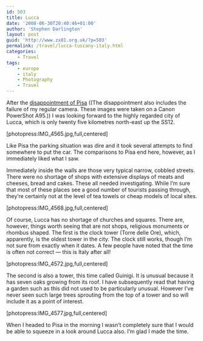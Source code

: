```yaml
---
id: 503
title: Lucca
date: '2008-06-30T20:40:46+01:00'
author: 'Stephen Darlington'
layout: post
guid: 'http://www.zx81.org.uk/?p=503'
permalink: /travel/lucca-tuscany-italy.html
categories:
    - Travel
tags:
    - europe
    - italy
    - Photography
    - Travel
---
```


After the [disappointment of Pisa](http://www.zx81.org.uk/travel/pisa-tuscany-italy.html) ((The disappointment also includes the failure of my regular camera. These images were taken on a Canon PowerShot A95.)) I was looking forward to the highly regarded city of Lucca, which is only twenty five kilometres north-east up the SS12.

\[photopress:IMG\_4565.jpg,full,centered\]

Like Pisa the parking situation was dire and it took several attempts to find somewhere to put the car. The comparisons to Pisa end here, however, as I immediately liked what I saw.

Immediately inside the walls are those very typical narrow, cobbled streets. There were no shortage of shops with extensive displays of meats and cheeses, bread and cakes. These all needed investigating. While I’m sure that most of these places see a good number of tourists passing through, they’re certainly not at the level of tea towels or cheap models of local sites.

\[photopress:IMG\_4568.jpg,full,centered\]

Of course, Lucca has no shortage of churches and squares. There are, however, things worth seeing that are not shops, religious monuments or rhombus shaped. The first is the clock tower (Torre delle Ore), which, apparently, is the oldest tower in the city. The clock still works, though I’m not sure from exactly when it dates. A few people have noted that the time is often not correct — this is Italy after all!

\[photopress:IMG\_4572.jpg,full,centered\]

The second is also a tower, this time called Guinigi. It is unusual because it has seven oaks growing from its roof. I have subsequently read that having a garden such as this did not used to be particularly unusual. However I’ve never seen such large trees sprouting from the top of a tower and so will include it as a point of interest.

\[photopress:IMG\_4577.jpg,full,centered\]

When I headed to Pisa in the morning I wasn’t completely sure that I would be able to squeeze in a look around Lucca also. I’m glad I made the time.